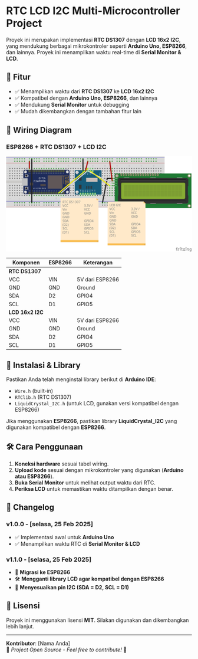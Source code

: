 # RTC LCD I2C Multi-Microcontroller Project

Proyek ini merupakan implementasi **RTC DS1307** dengan **LCD 16x2 I2C**, yang mendukung berbagai mikrokontroler seperti **Arduino Uno, ESP8266**, dan lainnya. Proyek ini menampilkan waktu real-time di **Serial Monitor & LCD**.

## 🚀 Fitur
- ✅ Menampilkan waktu dari **RTC DS1307** ke **LCD 16x2 I2C**
- ✅ Kompatibel dengan **Arduino Uno, ESP8266**, dan lainnya
- ✅ Mendukung **Serial Monitor** untuk debugging
- ✅ Mudah dikembangkan dengan tambahan fitur lain

## 📌 Wiring Diagram
### **ESP8266 + RTC DS1307 + LCD I2C**
![Wiring Diagram](https://raw.githubusercontent.com/rickaux/project-rtc-ds1307-lcd-16x2-i2c/refs/heads/main/wiring%20diagram%20rtc%20ds1307%20lcd%20i2c%2016x2%20esp8266.jpg)

| Komponen        | ESP8266 | Keterangan |
|---------------|--------|------------|
| **RTC DS1307** |        |            |
| VCC           | VIN    | 5V dari ESP8266 |
| GND           | GND    | Ground |
| SDA           | D2     | GPIO4 |
| SCL           | D1     | GPIO5 |
| **LCD 16x2 I2C** |        |            |
| VCC           | VIN    | 5V dari ESP8266 |
| GND           | GND    | Ground |
| SDA           | D2     | GPIO4 |
| SCL           | D1     | GPIO5 |

## 🔧 Instalasi & Library
Pastikan Anda telah menginstal library berikut di **Arduino IDE**:
- `Wire.h` (built-in)
- `RTClib.h` (RTC DS1307)
- `LiquidCrystal_I2C.h` (untuk LCD, gunakan versi kompatibel dengan ESP8266)

Jika menggunakan **ESP8266**, pastikan library **LiquidCrystal_I2C** yang digunakan kompatibel dengan **ESP8266**.

## 🛠️ Cara Penggunaan
1. **Koneksi hardware** sesuai tabel wiring.
2. **Upload kode** sesuai dengan mikrokontroler yang digunakan (**Arduino atau ESP8266**).
3. **Buka Serial Monitor** untuk melihat output waktu dari RTC.
4. **Periksa LCD** untuk memastikan waktu ditampilkan dengan benar.

## 📝 Changelog
### **v1.0.0 - [selasa, 25 Feb 2025]**
- ✅ Implementasi awal untuk **Arduino Uno**
- ✅ Menampilkan waktu RTC di **Serial Monitor & LCD**

### **v1.1.0 - [selasa, 25 Feb 2025]**
- 🔄 **Migrasi ke ESP8266**
- 🛠 **Mengganti library LCD agar kompatibel dengan ESP8266**
- 🔌 **Menyesuaikan pin I2C (SDA = D2, SCL = D1)**

## 🔗 Lisensi
Proyek ini menggunakan lisensi **MIT**. Silakan digunakan dan dikembangkan lebih lanjut.

---
**Kontributor**: [Nama Anda]  
📌 *Project Open Source - Feel free to contribute!* 🚀
